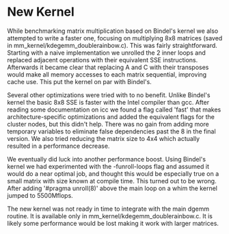 # New Kernel

While benchmarking matrix multiplication based on Bindel's kernel we also attempted to write a faster one, focusing on multiplying 8x8 matrices (saved in mm_kernel/kdegemm_doublerainbow.c). This was fairly straightforward. Starting with a naive implementation we unrolled the 2 inner loops and replaced adjacent operations with their equivalent SSE instructions. Afterwards it became clear that replacing A and C with their transposes would make all memory accesses to each matrix sequential, improving cache use. This put the kernel on par with Bindel's.

Several other optimizations were tried with to no benefit. Unlike Bindel's kernel the basic 8x8 SSE is faster with the Intel compiler than gcc. After reading some documentation on icc we found a flag called 'fast' that makes architecture-specific optimizations and added the equivalent flags for the cluster nodes, but this didn't help. There was no gain from adding more temporary variables to eliminate false dependencies past the 8 in the final version. We also tried reducing the matrix size to 4x4 which actually resulted in a performance decrease.

We eventually did luck into another performance boost. Using Bindel's kernel we had experimented with the -funroll-loops flag and assumed it would do a near optimal job, and thought this would be especially true on a small matrix with size known at compile time. This turned out to be wrong. After adding '#pragma unroll(8)' above the main loop on a whim the kernel jumped to 5500Mflops.

The new kernel was not ready in time to integrate with the main dgemm routine. It is available only in mm_kernel/kdegemm_doublerainbow.c. It is likely some performance would be lost making it work with larger matrices. 
